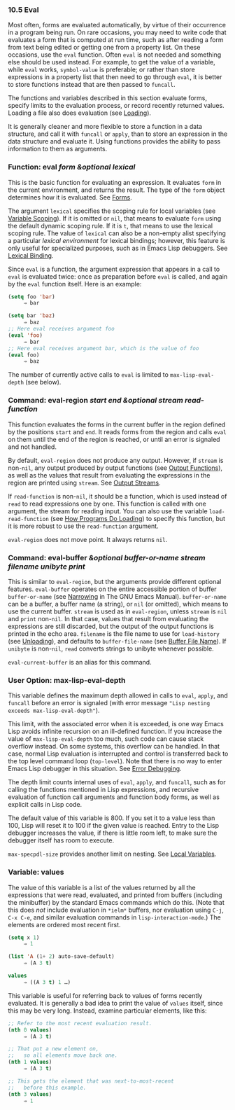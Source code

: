 

### 10.5 Eval

Most often, forms are evaluated automatically, by virtue of their occurrence in a program being run. On rare occasions, you may need to write code that evaluates a form that is computed at run time, such as after reading a form from text being edited or getting one from a property list. On these occasions, use the `eval` function. Often `eval` is not needed and something else should be used instead. For example, to get the value of a variable, while `eval` works, `symbol-value` is preferable; or rather than store expressions in a property list that then need to go through `eval`, it is better to store functions instead that are then passed to `funcall`.

The functions and variables described in this section evaluate forms, specify limits to the evaluation process, or record recently returned values. Loading a file also does evaluation (see [Loading](Loading.html)).

It is generally cleaner and more flexible to store a function in a data structure, and call it with `funcall` or `apply`, than to store an expression in the data structure and evaluate it. Using functions provides the ability to pass information to them as arguments.

### Function: **eval** *form \&optional lexical*

This is the basic function for evaluating an expression. It evaluates `form` in the current environment, and returns the result. The type of the `form` object determines how it is evaluated. See [Forms](Forms.html).

The argument `lexical` specifies the scoping rule for local variables (see [Variable Scoping](Variable-Scoping.html)). If it is omitted or `nil`, that means to evaluate `form` using the default dynamic scoping rule. If it is `t`, that means to use the lexical scoping rule. The value of `lexical` can also be a non-empty alist specifying a particular *lexical environment* for lexical bindings; however, this feature is only useful for specialized purposes, such as in Emacs Lisp debuggers. See [Lexical Binding](Lexical-Binding.html).

Since `eval` is a function, the argument expression that appears in a call to `eval` is evaluated twice: once as preparation before `eval` is called, and again by the `eval` function itself. Here is an example:

```lisp
(setq foo 'bar)
     ⇒ bar
```

```lisp
(setq bar 'baz)
     ⇒ baz
;; Here eval receives argument foo
(eval 'foo)
     ⇒ bar
;; Here eval receives argument bar, which is the value of foo
(eval foo)
     ⇒ baz
```

The number of currently active calls to `eval` is limited to `max-lisp-eval-depth` (see below).

### Command: **eval-region** *start end \&optional stream read-function*

This function evaluates the forms in the current buffer in the region defined by the positions `start` and `end`. It reads forms from the region and calls `eval` on them until the end of the region is reached, or until an error is signaled and not handled.

By default, `eval-region` does not produce any output. However, if `stream` is non-`nil`, any output produced by output functions (see [Output Functions](Output-Functions.html)), as well as the values that result from evaluating the expressions in the region are printed using `stream`. See [Output Streams](Output-Streams.html).

If `read-function` is non-`nil`, it should be a function, which is used instead of `read` to read expressions one by one. This function is called with one argument, the stream for reading input. You can also use the variable `load-read-function` (see [How Programs Do Loading](How-Programs-Do-Loading.html#Definition-of-load_002dread_002dfunction)) to specify this function, but it is more robust to use the `read-function` argument.

`eval-region` does not move point. It always returns `nil`.

### Command: **eval-buffer** *\&optional buffer-or-name stream filename unibyte print*

This is similar to `eval-region`, but the arguments provide different optional features. `eval-buffer` operates on the entire accessible portion of buffer `buffer-or-name` (see [Narrowing](https://www.gnu.org/software/emacs/manual/html_node/emacs/Narrowing.html#Narrowing) in The GNU Emacs Manual). `buffer-or-name` can be a buffer, a buffer name (a string), or `nil` (or omitted), which means to use the current buffer. `stream` is used as in `eval-region`, unless `stream` is `nil` and `print` non-`nil`. In that case, values that result from evaluating the expressions are still discarded, but the output of the output functions is printed in the echo area. `filename` is the file name to use for `load-history` (see [Unloading](Unloading.html)), and defaults to `buffer-file-name` (see [Buffer File Name](Buffer-File-Name.html)). If `unibyte` is non-`nil`, `read` converts strings to unibyte whenever possible.

`eval-current-buffer` is an alias for this command.

### User Option: **max-lisp-eval-depth**

This variable defines the maximum depth allowed in calls to `eval`, `apply`, and `funcall` before an error is signaled (with error message `"Lisp nesting exceeds max-lisp-eval-depth"`).

This limit, with the associated error when it is exceeded, is one way Emacs Lisp avoids infinite recursion on an ill-defined function. If you increase the value of `max-lisp-eval-depth` too much, such code can cause stack overflow instead. On some systems, this overflow can be handled. In that case, normal Lisp evaluation is interrupted and control is transferred back to the top level command loop (`top-level`). Note that there is no way to enter Emacs Lisp debugger in this situation. See [Error Debugging](Error-Debugging.html).

The depth limit counts internal uses of `eval`, `apply`, and `funcall`, such as for calling the functions mentioned in Lisp expressions, and recursive evaluation of function call arguments and function body forms, as well as explicit calls in Lisp code.

The default value of this variable is 800. If you set it to a value less than 100, Lisp will reset it to 100 if the given value is reached. Entry to the Lisp debugger increases the value, if there is little room left, to make sure the debugger itself has room to execute.

`max-specpdl-size` provides another limit on nesting. See [Local Variables](Local-Variables.html#Definition-of-max_002dspecpdl_002dsize).

### Variable: **values**

The value of this variable is a list of the values returned by all the expressions that were read, evaluated, and printed from buffers (including the minibuffer) by the standard Emacs commands which do this. (Note that this does *not* include evaluation in `*ielm*` buffers, nor evaluation using `C-j`, `C-x C-e`, and similar evaluation commands in `lisp-interaction-mode`.) The elements are ordered most recent first.

```lisp
(setq x 1)
     ⇒ 1
```

```lisp
(list 'A (1+ 2) auto-save-default)
     ⇒ (A 3 t)
```

```lisp
values
     ⇒ ((A 3 t) 1 …)
```

This variable is useful for referring back to values of forms recently evaluated. It is generally a bad idea to print the value of `values` itself, since this may be very long. Instead, examine particular elements, like this:

```lisp
;; Refer to the most recent evaluation result.
(nth 0 values)
     ⇒ (A 3 t)
```

```lisp
;; That put a new element on,
;;   so all elements move back one.
(nth 1 values)
     ⇒ (A 3 t)
```

```lisp
;; This gets the element that was next-to-most-recent
;;   before this example.
(nth 3 values)
     ⇒ 1
```
